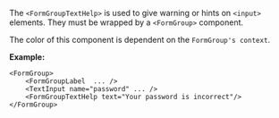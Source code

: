 The `<FormGroupTextHelp>` is used to give warning or hints on `<input>` elements. They must be wrapped by a `<FormGroup>` component.

The color of this component is dependent on the `FormGroup's context`.

**Example:**

```
<FormGroup>
    <FormGroupLabel  ... />
    <TextInput name="password" ... />
    <FormGroupTextHelp text="Your password is incorrect"/>
</FormGroup>
```